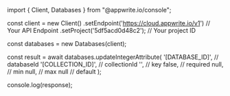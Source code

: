 import { Client, Databases } from "@appwrite.io/console";

const client = new Client()
    .setEndpoint('https://cloud.appwrite.io/v1') // Your API Endpoint
    .setProject('5df5acd0d48c2'); // Your project ID

const databases = new Databases(client);

const result = await databases.updateIntegerAttribute(
    '[DATABASE_ID]', // databaseId
    '[COLLECTION_ID]', // collectionId
    '', // key
    false, // required
    null, // min
    null, // max
    null // default
);

console.log(response);
